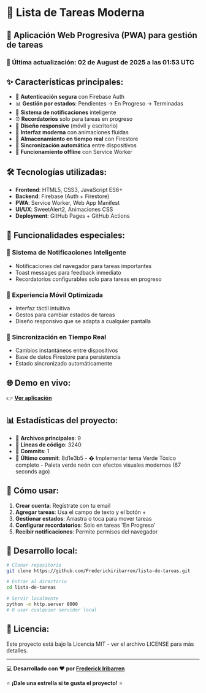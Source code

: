 # 📝 Lista de Tareas Moderna

## 🚀 Aplicación Web Progresiva (PWA) para gestión de tareas

### 📅 Última actualización: 02 de August de 2025 a las 01:53 UTC

## ✨ Características principales:

- 🔐 **Autenticación segura** con Firebase Auth
- 📊 **Gestión por estados**: Pendientes → En Progreso → Terminadas
- 🔔 **Sistema de notificaciones** inteligente
- ⏰ **Recordatorios** solo para tareas en progreso
- 📱 **Diseño responsive** (móvil y escritorio)
- 🎨 **Interfaz moderna** con animaciones fluidas
- 💾 **Almacenamiento en tiempo real** con Firestore
- 🔄 **Sincronización automática** entre dispositivos
- 📴 **Funcionamiento offline** con Service Worker

## 🛠️ Tecnologías utilizadas:

- **Frontend**: HTML5, CSS3, JavaScript ES6+
- **Backend**: Firebase (Auth + Firestore)
- **PWA**: Service Worker, Web App Manifest
- **UI/UX**: SweetAlert2, Animaciones CSS
- **Deployment**: GitHub Pages + GitHub Actions

## 🎯 Funcionalidades especiales:

### 🔔 Sistema de Notificaciones Inteligente
- Notificaciones del navegador para tareas importantes
- Toast messages para feedback inmediato
- Recordatorios configurables solo para tareas en progreso

### 📱 Experiencia Móvil Optimizada
- Interfaz táctil intuitiva
- Gestos para cambiar estados de tareas
- Diseño responsivo que se adapta a cualquier pantalla

### 🔄 Sincronización en Tiempo Real
- Cambios instantáneos entre dispositivos
- Base de datos Firestore para persistencia
- Estado sincronizado automáticamente

## 🌐 Demo en vivo:

👉 **[Ver aplicación](https://frederickiribarren.github.io/lista-de-tareas/)**

## 📊 Estadísticas del proyecto:

- 📁 **Archivos principales**: 9
- 📝 **Líneas de código**: 3240
- 🔧 **Commits**: 1
- 📅 **Último commit**: 8d1e3b5 - � Implementar tema Verde Tóxico completo - Paleta verde neón con efectos visuales modernos (67 seconds ago)

## 🚀 Cómo usar:

1. **Crear cuenta**: Regístrate con tu email
2. **Agregar tareas**: Usa el campo de texto y el botón +
3. **Gestionar estados**: Arrastra o toca para mover tareas
4. **Configurar recordatorios**: Solo en tareas 'En Progreso'
5. **Recibir notificaciones**: Permite permisos del navegador

## 🔧 Desarrollo local:

```bash
# Clonar repositorio
git clone https://github.com/Frederickiribarren/lista-de-tareas.git

# Entrar al directorio
cd lista-de-tareas

# Servir localmente
python -m http.server 8000
# O usar cualquier servidor local
```

## 📄 Licencia:

Este proyecto está bajo la Licencia MIT - ver el archivo LICENSE para más detalles.

---

💻 **Desarrollado con ❤️ por [Frederick Iribarren](https://github.com/Frederickiribarren)**

⭐ **¡Dale una estrella si te gusta el proyecto!** ⭐
